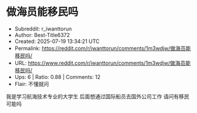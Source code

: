 # 做海员能移民吗

- Subreddit: r_iwanttorun
- Author: Best-Title6372
- Created: 2025-07-19 13:34:21 UTC
- Permalink: https://reddit.com/r/iwanttorun/comments/1m3wdjw/做海员能移民吗/
- URL: https://www.reddit.com/r/iwanttorun/comments/1m3wdjw/做海员能移民吗/
- Ups: 6 | Ratio: 0.88 | Comments: 12
- Flair: 不懂就问


我是学习航海技术专业的大学生 后面想通过国际船员去国外公司工作
请问有移民可能吗

